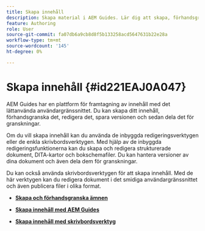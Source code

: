 ```yaml
---
title: Skapa innehåll
description: Skapa material i AEM Guides. Lär dig att skapa, förhandsgranska, redigera, spara versionen av dokumentet och dela för granskningar.
feature: Authoring
role: User
source-git-commit: fa07db6a9cb8d8f5b133258acd5647631b22e28a
workflow-type: tm+mt
source-wordcount: '145'
ht-degree: 0%

---
```


# Skapa innehåll {#id221EAJ0A047}

AEM Guides har en plattform för framtagning av innehåll med det lättanvända användargränssnittet. Du kan skapa ditt innehåll, förhandsgranska det, redigera det, spara versionen och sedan dela det för granskningar.

Om du vill skapa innehåll kan du använda de inbyggda redigeringsverktygen eller de enkla skrivbordsverktygen. Med hjälp av de inbyggda redigeringsfunktionerna kan du skapa och redigera strukturerade dokument, DITA-kartor och bokschemafiler. Du kan hantera versioner av dina dokument och även dela dem för granskningar.

Du kan också använda skrivbordsverktygen för att skapa innehåll. Med de här verktygen kan du redigera dokument i det smidiga användargränssnittet och även publicera filer i olika format.

- **[Skapa och förhandsgranska ämnen](create-preview-topics.md)**

- **[Skapa innehåll med AEM Guides](authoring-content-xml-doc.md)**

- **[Skapa innehåll med skrivbordsverktyg](author-desktop-tools.md)**
